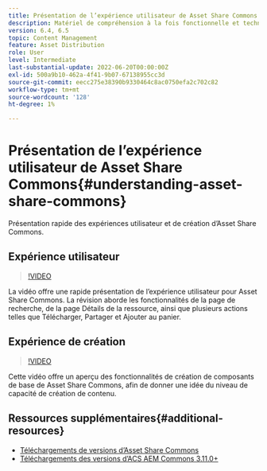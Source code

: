 ```yaml
---
title: Présentation de l’expérience utilisateur de Asset Share Commons
description: Matériel de compréhension à la fois fonctionnelle et technique Ressources Share Commons
version: 6.4, 6.5
topic: Content Management
feature: Asset Distribution
role: User
level: Intermediate
last-substantial-update: 2022-06-20T00:00:00Z
exl-id: 500a9b10-462a-4f41-9b07-67138955cc3d
source-git-commit: eecc275e38390b9330464c8ac0750efa2c702c82
workflow-type: tm+mt
source-wordcount: '128'
ht-degree: 1%

---
```


# Présentation de l’expérience utilisateur de Asset Share Commons{#understanding-asset-share-commons}

Présentation rapide des expériences utilisateur et de création d’Asset Share Commons.

## Expérience utilisateur

>[!VIDEO](https://video.tv.adobe.com/v/20497?quality=12&learn=on)

La vidéo offre une rapide présentation de l’expérience utilisateur pour Asset Share Commons. La révision aborde les fonctionnalités de la page de recherche, de la page Détails de la ressource, ainsi que plusieurs actions telles que Télécharger, Partager et Ajouter au panier.

## Expérience de création

>[!VIDEO](https://video.tv.adobe.com/v/20498?quality=12&learn=on)

Cette vidéo offre un aperçu des fonctionnalités de création de composants de base de Asset Share Commons, afin de donner une idée du niveau de capacité de création de contenu.

## Ressources supplémentaires{#additional-resources}

* [Téléchargements de versions d’Asset Share Commons](https://github.com/Adobe-Marketing-Cloud/asset-share-commons/releases)
* [Téléchargements des versions d’ACS AEM Commons 3.11.0+](https://github.com/Adobe-Consulting-Services/acs-aem-commons/releases)
